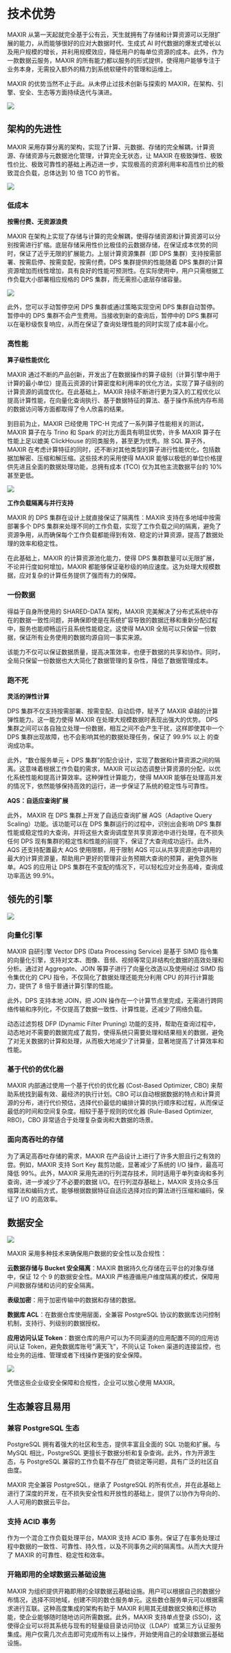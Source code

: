 # 技术优势



MAXIR 从第一天起就完全基于公有云，天生就拥有了存储和计算资源可以无限扩展的能力，从而能够很好的应对大数据时代、生成式 AI 时代数据的爆发式增长以及用户规模的增长，并利用规模效应，降低用户的每单位资源的成本。此外，作为一款数据云服务，MAXIR 的所有能力都以服务的形式提供，使得用户能够专注于业务本身，无需投入额外的精力到系统软硬件的管理和运维上。

MAXIR 的优势当然不止于此。从未停止过技术创新与探索的 MAXIR，在架构、引擎、安全、生态等方面持续迭代与演进。

![](/images/introduction/highlights-overview.png)


## 架构的先进性

MAXIR 采用存算分离的架构，实现了计算、元数据、存储的完全解耦，计算资源、存储资源与元数据池化管理，计算完全无状态，让 MAXIR 在极致弹性、极致性价比、极致可靠性的基础上再迈进一步，实现极高的资源利用率和高性价比的极致混合负载，总体达到 10 倍 TCO 的节省。

![](/images/introduction/highlights-architecture.png)


### 低成本

**按需付费、无资源浪费**

MAXIR 在架构上实现了存储与计算的完全解耦，使得存储资源和计算资源可以分别按需进行扩缩。底层存储采用性价比极佳的云数据存储，在保证成本优势的同时，保证了近乎无限的扩展能力。上层计算资源集群（即 DPS 集群）支持按需部署、按需启停、按需变配，按需付费。DPS 集群提供的性能随着 DPS 集群的计算资源增加而线性增加，具有良好的性能可预测性。在实际使用中，用户只需根据工作负载大小部署相应规格的 DPS 集群，而无需担心底层存储容量。

![](/images/introduction/highlights-costs.png)

此外，您可以手动暂停空闲 DPS 集群或通过策略实现空闲 DPS 集群自动暂停。暂停中的 DPS 集群不会产生费用。当接收到新的查询后，暂停中的 DPS 集群可以在毫秒级恢复响应，从而在保证了查询处理性能的同时实现了成本最小化。


### 高性能

**算子级性能优化**

MAXIR 通过不断的产品创新，开发出了在数据操作的算子级别（计算引擎中用于计算的最小单位）提高云资源的计算密度和利用率的优化方法，实现了算子级别的计算资源的调度优化。在此基础上，MAXIR 持续不断进行更为深入的工程优化以提高计算性能，在向量化查询执行、基于数据特征的算法、基于操作系统内存布局的数据访问等方面都取得了令人欣喜的结果。

到目前为止，MAXIR 已经使用 TPC-H 完成了一系列算子性能相关的测试，MAXIR 算子在与 Trino 和 Spark 的对比方面具有明显优势，许多 MAXIR 算子在性能上足以媲美 ClickHouse 的同类服务，甚至更为优秀。除 SQL 算子外，MAXIR 在考虑计算特征的同时，还不断对其他类型的算子进行性能优化，包括数据加解密、压缩和解压缩。这些技术的采用使得 MAXIR 能够以极低的单位价格提供先进且全面的数据处理功能，总拥有成本 (TCO) 仅为其他主流数据平台的 10% 甚至更低。

![](/images/introduction/highlights-optimization.png)


**工作负载隔离与并行支持**

MAXIR 的 DPS 集群在设计上就直接保证了隔离性：MAXIR 支持在多地域中按需部署多个 DPS 集群来处理不同的工作负载，实现了工作负载之间的隔离，避免了资源争用，从而确保每个工作负载都能得到有效、稳定的计算资源，提高了数据处理的效率和稳定性。

在此基础上，MAXIR 的计算资源池化能力，使得 DPS 集群数量可以无限扩展，不论并行度如何增加，MAXIR 都能够保证毫秒级的响应速度。这为处理大规模数据，应对复杂的计算任务提供了强而有力的保障。

### 一份数据

得益于自身所使用的 SHARED-DATA 架构，MAXIR 完美解决了分布式系统中存在的数据一致性问题，并确保即使是在系统扩容导致的数据迁移和重新分配过程中，服务也能顺畅运行且系统性能稳定。这使得 MAXIR 全局可以只保留一份数据，保证所有业务使用的数据均源自同一事实来源。

该能力不仅可以保证数据质量，提高决策效率，也便于数据的共享和协作。同时，全局只保留一份数据也大大简化了数据管理的复杂性，降低了数据管理成本。

### 跑不死


**灵活的弹性计算**

DPS 集群不仅支持按需部署、按需变配、自动启停，赋予了 MAXIR 卓越的计算弹性能力。这一能力使得 MAXIR 在处理大规模数据时表现出强大的优势。 DPS 集群之间可以各自独立处理一份数据，相互之间不会产生干扰，这样即使其中一个 DPS 集群出现故障，也不会影响其他的数据处理任务，保证了 99.9% 以上 的查询成功率。

此外，“数仓服务单元 + DPS 集群”的配合设计，实现了数据和计算资源之间的隔离。这意味着根据工作负载的需求，MAXIR 可以动态调整计算资源的分配，以优化系统性能和提高计算效率。这种弹性计算能力，使得 MAXIR 能够在处理高并发的情况下，依然能够保持高效的运行，进一步保证了系统的稳定性与可靠性。

**AQS：自适应查询扩展**

此外， MAXIR 在 DPS 集群上开发了自适应查询扩展 AQS（Adaptive Query Scaling）功能。该功能可以在 DPS 集群运行的过程中，识别出会影响 DPS 集群性能或稳定性的大查询，并将这些大查询调度至共享资源池中进行处理，在不损失任何 DPS 现有集群的稳定性和性能的前提下，保证了大查询成功运行。此外，AQS 还支持配置最大 AQS 使用限额，用于限制 AQS 可以从共享资源池中调用的最大的计算资源量，帮助用户更好的管理非业务预期大查询的预算，避免意外账单。AQS 的应用让 DPS 集群在不变配的情况下，可以轻松应对业务高峰，查询成功率高达 99.9%。


## 领先的引擎

![](/images/introduction/highlights-engine.png)


### 向量化引擎

MAXIR 自研引擎 Vector DPS (Data Processing Service) 是基于 SIMD 指令集的向量化引擎，支持对文本、图像、音频、视频等常见非结构化数据的高效处理和分析。通过对 Aggregate、JOIN 等算子进行了向量化改造以及使用经过 SIMD 指令集优化的 CPU 指令，不仅简化了数据处理还能充分利用 CPU 的并行计算能力，提供了 8 倍于普通计算引擎的性能。

此外，DPS 支持本地 JOIN，把 JOIN 操作在一个计算节点里完成，无需进行跨网络传输和序列化，不仅提高了数据一致性、计算性能，还减少了网络负载。

动态过滤剪枝 DFP (Dynamic Filter Pruning) 功能的支持，帮助在查询过程中，动态地对不需要的数据完成了裁剪，使得系统只需要处理和结果相关的数据，避免了对无关数据的计算和处理，从而极大地减少了计算量，显著地提高了计算效率和性能。

### 基于代价的优化器

MAXIR 内部通过使用一个基于代价的优化器 (Cost-Based Optimizer, CBO) 来帮助系统找到最有效、最经济的执行计划。CBO 可以自动根据数据的特点和计算资源的分布，进行代价预估，选择代价最低的编排计算的执行顺序和过程，从而保证最低的时间和空间复杂度。相较于基于规则的优化器 (Rule-Based Optimizer, RBO)，CBO 非常适合于处理复杂查询和大数据的场景。

### 面向高吞吐的存储

为了满足高吞吐存储的需求，MAXIR 在产品设计上进行了许多大胆且行之有效的尝。例如，MAXIR 支持 Sort Key 裁剪功能，显著减少了系统的 I/O 操作，最高可降低 99%。此外，MAXIR 采用先进的行列混存技术，同时适用于单列查询和多列查询，进一步减少了不必要的数据 I/O。在行列混存基础上，MAXIR 支持众多压缩算法和编码方式，能够根据数据特征自适应选择对应的算法进行压缩和编码，保证了 I/O 的高效率。


## 数据安全

![](/images/introduction/highlights-security.png)

MAXIR 采用多种技术来确保用户数据的安全性以及合规性：

**云数据存储与 Bucket 安全隔离**：MAXIR 数据持久化存储在云平台的对象存储中，保证 12 个 9 的数据安全性。MAXIR 严格遵循用户维度隔离的模式，保障用户间数据存储和访问的安全隔离。

**表级加密**：用于加密传输中的数据和存储的数据。

**数据库 ACL**：在数据仓库使用层面，全兼容 PostgreSQL 协议的数据库访问控制机制，支持行、列级别的数据授权。

**应用访问认证 Token**：数据仓库的用户可以为不同渠道的应用配置不同的应用访问认证 Token，避免数据库账号“满天飞”，不同认证 Token 渠道的连接监控，也给业务的运维、管理或者下线操作更强的安全保障。

![](/images/introduction/highlights-token.png)

凭借这些企业级安全保障和合规性，企业可以放心使用 MAXIR。


## 生态兼容且易用

### 兼容 PostgreSQL 生态

PostgreSQL 拥有着强大的社区和生态，提供丰富且全面的 SQL 功能和扩展。与 MySQL 相比，PostgreSQL 更擅长于数据分析和复杂查询。此外，作为开源生态，与 PostgreSQL 兼容的工作负载不存在厂商锁定等问题，具有广泛的社区自由度。 

MAXIR 完全兼容 PostgreSQL，继承了 PostgreSQL 的所有优点，并在此基础上进行了深度的开发，在不损失安全性和开放性的基础上，提供了以协作为导向的、人人可用的数据云平台。

### 支持 ACID 事务

作为一个混合工作负载处理平台，MAXIR 支持 ACID 事务。保证了在事务处理过程中数据的一致性、可靠性、持久性，以及不同事务之间的隔离性。从而大大提升了 MAXIR 的可靠性、稳定性和效率。

### 开箱即用的全球数据云基础设施

MAXIR 为组织提供开箱即用的全球数据云基础设施。用户可以根据自己的数据分布情况，选择不同地域，创建不同的数仓服务单元。这些数仓服务单元可以根据需求进行互联。这种高度集成的架构有助于 MAXIR 利用其无缝数据交换和迁移功能，使企业能够随时随地访问所需数据。此外，MAXIR 支持单点登录 (SSO)，这使得企业可以将其系统与现有的轻量级目录访问协议（LDAP）或第三方认证服务集成。用户仅需几次点击即可完成所有以上操作，开始使用自己的全球数据云基础设施。
